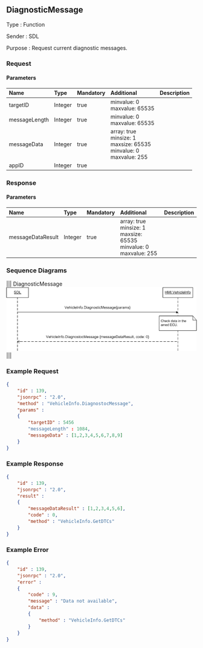 ## DiagnosticMessage

Type
: Function

Sender
: SDL

Purpose
: Request current diagnostic messages.

### Request

#### Parameters

|Name|Type|Mandatory|Additional|Description|
|:---|:---|:--------|:---------|:----------|
|targetID|Integer|true|minvalue: 0<br>maxvalue: 65535||
|messageLength|Integer|true|minvalue: 0<br>maxvalue: 65535||
|messageData|Integer|true|array: true<br>minsize: 1<br>maxsize: 65535<br>minvalue: 0<br>maxvalue: 255||
|appID|Integer|true|||

### Response

#### Parameters

|Name|Type|Mandatory|Additional|Description|
|:---|:---|:--------|:---------|:----------|
|messageDataResult|Integer|true|array: true<br>minsize: 1<br>maxsize: 65535<br>minvalue: 0<br>maxvalue: 255||

### Sequence Diagrams
|||
DiagnosticMessage
![DiagnosticMessage](./assets/DiagnosticMessage.png)
|||

### Example Request

```json
{
	"id" : 139,
	"jsonrpc" : "2.0",
	"method" : "VehicleInfo.DiagnostocMessage",
	"params" :
	{
		"targetID" : 5456
		"messageLength" : 1084,
		"messageData" : [1,2,3,4,5,6,7,8,9]
	}
}
```
### Example Response

```json
{
	"id" : 139,
	"jsonrpc" : "2.0",
	"result" :
	{
		"messageDataResult" : [1,2,3,4,5,6],
		"code" : 0,
		"method" : "VehicleInfo.GetDTCs"
	}
}
```

### Example Error

```json
{
	"id" : 139,
	"jsonrpc" : "2.0",
	"error" :
	{
		"code" : 9,
		"message" : "Data not available",
		"data" :
		{
			"method" : "VehicleInfo.GetDTCs"
		}
	}
}
```
